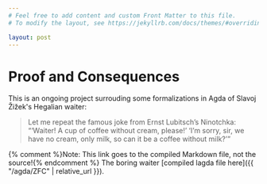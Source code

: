 ```yaml
---
# Feel free to add content and custom Front Matter to this file.
# To modify the layout, see https://jekyllrb.com/docs/themes/#overriding-theme-defaults

layout: post
---
```


# Proof and Consequences

This is an ongoing project surrouding some formalizations in Agda of Slavoj Žižek's Hegalian waiter:

> Let me repeat the famous joke from Ernst Lubitsch’s Ninotchka: “‘Waiter! A cup of coffee without cream, please!’ ‘I’m sorry, sir, we have no cream, only milk, so can it be a coffee without milk?’”

{% comment %}Note: This link goes to the compiled Markdown file, not the source!{% endcomment %}
The boring waiter [compiled lagda file here]({{ "/agda/ZFC" | relative_url }}).
